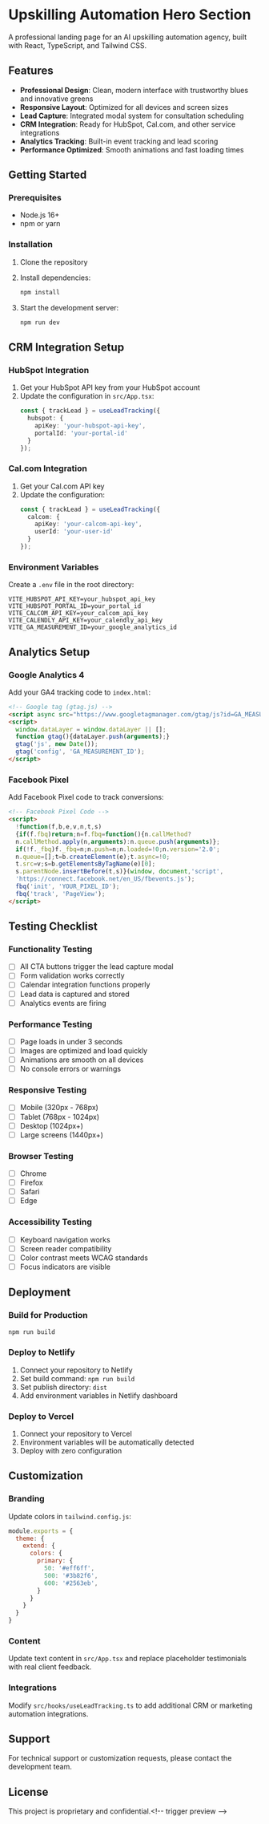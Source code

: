 # Upskilling Automation Hero Section

A professional landing page for an AI upskilling automation agency, built with React, TypeScript, and Tailwind CSS.

## Features

- **Professional Design**: Clean, modern interface with trustworthy blues and innovative greens
- **Responsive Layout**: Optimized for all devices and screen sizes
- **Lead Capture**: Integrated modal system for consultation scheduling
- **CRM Integration**: Ready for HubSpot, Cal.com, and other service integrations
- **Analytics Tracking**: Built-in event tracking and lead scoring
- **Performance Optimized**: Smooth animations and fast loading times

## Getting Started

### Prerequisites

- Node.js 16+ 
- npm or yarn

### Installation

1. Clone the repository
2. Install dependencies:
   ```bash
   npm install
   ```

3. Start the development server:
   ```bash
   npm run dev
   ```

## CRM Integration Setup

### HubSpot Integration

1. Get your HubSpot API key from your HubSpot account
2. Update the configuration in `src/App.tsx`:
   ```typescript
   const { trackLead } = useLeadTracking({
     hubspot: { 
       apiKey: 'your-hubspot-api-key', 
       portalId: 'your-portal-id' 
     }
   });
   ```

### Cal.com Integration

1. Get your Cal.com API key
2. Update the configuration:
   ```typescript
   const { trackLead } = useLeadTracking({
     calcom: { 
       apiKey: 'your-calcom-api-key', 
       userId: 'your-user-id' 
     }
   });
   ```

### Environment Variables

Create a `.env` file in the root directory:

```env
VITE_HUBSPOT_API_KEY=your_hubspot_api_key
VITE_HUBSPOT_PORTAL_ID=your_portal_id
VITE_CALCOM_API_KEY=your_calcom_api_key
VITE_CALENDLY_API_KEY=your_calendly_api_key
VITE_GA_MEASUREMENT_ID=your_google_analytics_id
```

## Analytics Setup

### Google Analytics 4

Add your GA4 tracking code to `index.html`:

```html
<!-- Google tag (gtag.js) -->
<script async src="https://www.googletagmanager.com/gtag/js?id=GA_MEASUREMENT_ID"></script>
<script>
  window.dataLayer = window.dataLayer || [];
  function gtag(){dataLayer.push(arguments);}
  gtag('js', new Date());
  gtag('config', 'GA_MEASUREMENT_ID');
</script>
```

### Facebook Pixel

Add Facebook Pixel code to track conversions:

```html
<!-- Facebook Pixel Code -->
<script>
  !function(f,b,e,v,n,t,s)
  {if(f.fbq)return;n=f.fbq=function(){n.callMethod?
  n.callMethod.apply(n,arguments):n.queue.push(arguments)};
  if(!f._fbq)f._fbq=n;n.push=n;n.loaded=!0;n.version='2.0';
  n.queue=[];t=b.createElement(e);t.async=!0;
  t.src=v;s=b.getElementsByTagName(e)[0];
  s.parentNode.insertBefore(t,s)}(window, document,'script',
  'https://connect.facebook.net/en_US/fbevents.js');
  fbq('init', 'YOUR_PIXEL_ID');
  fbq('track', 'PageView');
</script>
```

## Testing Checklist

### Functionality Testing

- [ ] All CTA buttons trigger the lead capture modal
- [ ] Form validation works correctly
- [ ] Calendar integration functions properly
- [ ] Lead data is captured and stored
- [ ] Analytics events are firing

### Performance Testing

- [ ] Page loads in under 3 seconds
- [ ] Images are optimized and load quickly
- [ ] Animations are smooth on all devices
- [ ] No console errors or warnings

### Responsive Testing

- [ ] Mobile (320px - 768px)
- [ ] Tablet (768px - 1024px)
- [ ] Desktop (1024px+)
- [ ] Large screens (1440px+)

### Browser Testing

- [ ] Chrome
- [ ] Firefox
- [ ] Safari
- [ ] Edge

### Accessibility Testing

- [ ] Keyboard navigation works
- [ ] Screen reader compatibility
- [ ] Color contrast meets WCAG standards
- [ ] Focus indicators are visible

## Deployment

### Build for Production

```bash
npm run build
```

### Deploy to Netlify

1. Connect your repository to Netlify
2. Set build command: `npm run build`
3. Set publish directory: `dist`
4. Add environment variables in Netlify dashboard

### Deploy to Vercel

1. Connect your repository to Vercel
2. Environment variables will be automatically detected
3. Deploy with zero configuration

## Customization

### Branding

Update colors in `tailwind.config.js`:

```javascript
module.exports = {
  theme: {
    extend: {
      colors: {
        primary: {
          50: '#eff6ff',
          500: '#3b82f6',
          600: '#2563eb',
        }
      }
    }
  }
}
```

### Content

Update text content in `src/App.tsx` and replace placeholder testimonials with real client feedback.

### Integrations

Modify `src/hooks/useLeadTracking.ts` to add additional CRM or marketing automation integrations.

## Support

For technical support or customization requests, please contact the development team.

## License

This project is proprietary and confidential.< ! - -   t r i g g e r   p r e v i e w   - - >  
 